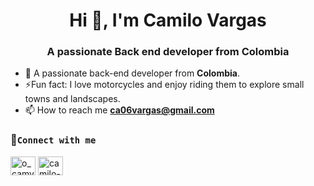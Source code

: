 <h1 align="center">Hi 👋, I'm Camilo Vargas</h1>
<h3 align="center">A passionate Back end developer from Colombia</h3>

- 💬 A passionate back-end developer from **Colombia**.
- ⚡Fun fact: I love motorcycles and enjoy riding them to explore small towns and landscapes.
- 📫 How to reach me **ca06vargas@gmail.com**

### **📒``Connect with me``**<br>
<p align="left">
  <a href="https://twitter.com/o_camvargas_o" target="blank"><img align="center" src="https://raw.githubusercontent.com/rahuldkjain/github-profile-readme-generator/master/src/images/icons/Social/twitter.svg" alt="o_camvargas_o" height="30" width="40" /></a>
  <a href="https://linkedin.com/in/camilo-patron-vargas" target="blank"><img align="center" src="https://raw.githubusercontent.com/rahuldkjain/github-profile-readme-generator/master/src/images/icons/Social/linked-in-alt.svg" alt="camilo-patron-vargas" height="30" width="40" /></a>
</p>

